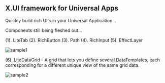 ## X.UI framework for Universal Apps

Quickly build rich UI's in your Universal Application .. 




Components still being fleshed out...

(1). LiteTab
(2). RichButton
(3). Path
(4). RichInput
(5). EffectLayer

![sample1]


(6). LiteDataGrid - A grid that lets you define several DataTemplates, each corresponding for a different unique view of the same grid data.

![sample2]



[sample1]: http://officediscoverybeta.azurewebsites.net/wp-content/uploads/2016/02/1.png "Sample Components"
[sample2]: http://officediscoverybeta.azurewebsites.net/wp-content/uploads/2016/02/2.png "Sample LiteDataGrid"
